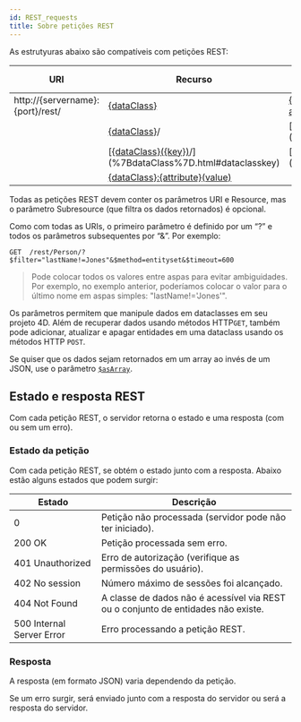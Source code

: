 ```yaml
---
id: REST_requests
title: Sobre petições REST
---
```



As estrutyuras abaixo são compatíveis com petições REST:

| URI                              | Recurso                                                                                       | /? or &{filter} (Output)                                                   |
| -------------------------------- | --------------------------------------------------------------------------------------------- | -------------------------------------------------------------------------- |
| http://{servername}:{port}/rest/ | [{dataClass}](%7BdataClass%7D.html)                                                           | [{attribute1, attribute2, ...}](manData.html#selecting-attributes-to-get)/ |
|                                  | [{dataClass}](%7BdataClass%7D.html)/                                                          | [$method=...]($method.md)                                                  |
|                                  | [[{dataClass}({key})](%7BdataClass%7D.html#dataclasskey)/](%7BdataClass%7D.html#dataclasskey) | [$attributes]($attributes.md)                                              |
|                                  | [{dataClass}:{attribute}(value)](%7BdataClass%7D.html#dataclassattributevalue)                |                                                                            |

Todas as petições REST devem conter os parâmetros URI e Resource, mas o parâmetro Subresource (que filtra os dados retornados) é opcional.

Como com todas as URIs, o primeiro parâmetro é definido por um “?” e todos os parâmetros subsequentes por “&”. Por exemplo:

 `GET  /rest/Person/?$filter="lastName!=Jones"&$method=entityset&$timeout=600`
> Pode colocar todos os valores entre aspas para evitar ambiguidades. Por exemplo, no exemplo anterior, poderíamos colocar o valor para o último nome em aspas simples: "lastName!='Jones'".

Os parâmetros permitem que manipule dados em dataclasses em seu projeto 4D. Além de recuperar dados usando métodos HTTP`GET`, também pode adicionar, atualizar e apagar entidades em uma dataclass usando os métodos HTTP `POST`.

Se quiser que os dados sejam retornados em um array ao invés de um JSON, use o parâmetro [`$asArray`]($asArray.md).


## Estado e resposta REST
Com cada petição REST, o servidor retorna o estado e uma resposta (com ou sem um erro).

### Estado da petição
Com cada petição REST, se obtém o estado junto com a resposta. Abaixo estão alguns estados que podem surgir:

| Estado                    | Descrição                                                                         |
| ------------------------- | --------------------------------------------------------------------------------- |
| 0                         | Petição não processada (servidor pode não ter iniciado).                          |
| 200 OK                    | Petição processada sem erro.                                                      |
| 401 Unauthorized          | Erro de autorização (verifique as permissões do usuário).                         |
| 402 No session            | Número máximo de sessões foi alcançado.                                           |
| 404 Not Found             | A classe de dados não é acessível via REST ou o conjunto de entidades não existe. |
| 500 Internal Server Error | Erro processando a petição REST.                                                  |

### Resposta

A resposta (em formato JSON) varia dependendo da petição.

Se um erro surgir, será enviado junto com a resposta do servidor ou será a resposta do servidor.

 

